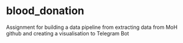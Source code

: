 # blood_donation
Assignment for building a data pipeline from extracting data from MoH github and creating a visualisation to Telegram Bot
